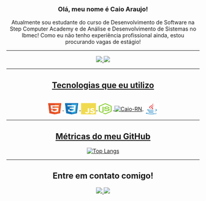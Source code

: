 
<div align="center">

  <h3>Olá, meu nome é Caio Araujo!</h3>
  
  <p>Atualmente sou estudante do curso de Desenvolvimento de Software na Step Computer Academy e de Análise e Desenvolvimento de Sistemas no Ibmec! Como eu não tenho experiência profissional ainda, estou procurando vagas de estágio! </p>
  
  <hr>
  
  <a href="https://github.com/Caioth1209">
  <img height="180em" src="https://github-readme-stats.vercel.app/api?username=Caioth1209&show_icons=true&theme=dracula&include_all_commits=true&count_private=true"/>
  <img height="180em" src="https://github-readme-stats.vercel.app/api/top-langs/?username=Caioth1209&layout=compact&langs_count=7&theme=dracula"/>
  
  <hr>
  
  ## Tecnologias que eu utilizo
  
<div style="display: inline_block"><br>
  <img align="center" alt="Caio-HTML" height="30" width="40" src="https://raw.githubusercontent.com/devicons/devicon/master/icons/html5/html5-original.svg">
  <img align="center" alt="Caio-CSS" height="30" width="40" src="https://raw.githubusercontent.com/devicons/devicon/master/icons/css3/css3-original.svg">
  <img align="center" alt="Caio-Js" height="30" width="40" src="https://raw.githubusercontent.com/devicons/devicon/master/icons/javascript/javascript-plain.svg">
  <img align="center" alt="Caio-Node" height="30" width="40" src="https://raw.githubusercontent.com/devicons/devicon/master/icons/nodejs/nodejs-plain.svg">
  <img align="center" alt="Caio-RN" height="30" width="40" src="https://cdn.jsdelivr.net/gh/devicons/devicon/icons/react/react-original.svg">
  <img align="center" alt="Caio-Java" height="30" width="40" src="https://raw.githubusercontent.com/devicons/devicon/master/icons/java/java-original.svg">
</div>

<hr>

  ## Métricas do meu GitHub
  
[![Top Langs](https://github-readme-stats.vercel.app/api/top-langs/?username=thalialevy&exclude_repo=logica-basica,step-computer-academy-modulo04,step-academy-computer-modulo01,ORGANIZAR,projeto-loja-tecidos=github-readme-stats,anuraghazra.github.io&theme=dracula&title_color=d986ca&bg_color=0d1117)](https://github.com/anuraghazra/github-readme-stats)

  <hr>

  ## Entre em contato comigo!
  
<div>
   
  <a href = "mailto:profissionalcaiodaluz@gmail.com">
    <img src="https://img.shields.io/badge/-Gmail-%23333?style=for-the-badge&logo=gmail&logoColor=white" target="_blank">  
  </a>
  
  <a href="https://www.linkedin.com/in/caio-araujo-030297215/" target="_blank">
    <img src="https://img.shields.io/badge/-LinkedIn-%230077B5?style=for-the-badge&logo=linkedin&logoColor=white" target="_blank">
  </a> 
 
</div>
</div>
  
